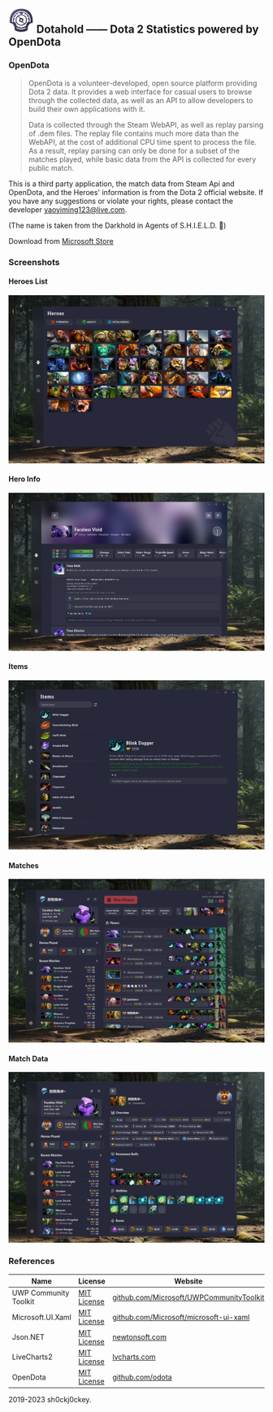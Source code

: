 ## <img src="ASSETS/Logo.png" width="50px"> <b>Dotahold —— Dota 2 Statistics powered by OpenDota</b>

### OpenDota

> OpenDota is a volunteer-developed, open source platform providing Dota 2 data. It provides a web interface for casual users to browse through the collected data, as well as an API to allow developers to build their own applications with it.
> 
> Data is collected through the Steam WebAPI, as well as replay parsing of .dem files. The replay file contains much more data than the WebAPI, at the cost of additional CPU time spent to process the file. As a result, replay parsing can only be done for a subset of the matches played, while basic data from the API is collected for every public match.



This is a third party application, the match data from Steam Api and OpenDota, and the Heroes' information is from the Dota 2 official website. If you have any suggestions or violate your rights, please contact the developer yaoyiming123@live.com. 

(The name is taken from the Darkhold in Agents of S.H.I.E.L.D. 🤣)

Download from [Microsoft Store](https://www.microsoft.com/store/apps/9NSKQN4V8X94)

### Screenshots

#### Heroes List
![1.png](ASSETS/1.png)

#### Hero Info
![2.png](ASSETS/2.png)

#### Items
![3.png](ASSETS/3.png)

#### Matches
![4.png](ASSETS/4.png)

#### Match Data
![5.png](ASSETS/5.png)

### References
| Name | License | Website |
| --- | --- | --- |
| UWP Community Toolkit | [MIT License](https://github.com/Microsoft/UWPCommunityToolkit/blob/master/license.md) | [github.com/Microsoft/UWPCommunityToolkit ](https://github.com/Microsoft/UWPCommunityToolkit) |
| Microsoft.UI.Xaml | [MIT License](https://github.com/microsoft/microsoft-ui-xaml/blob/main/LICENSE) | [github.com/Microsoft/microsoft-ui-xaml](https://github.com/Microsoft/microsoft-ui-xaml) |
| Json.NET | [MIT License](https://github.com/JamesNK/Newtonsoft.Json/blob/master/LICENSE.md) | [newtonsoft.com](https://www.newtonsoft.com/json) |
| LiveCharts2 | [MIT License](https://github.com/beto-rodriguez/LiveCharts2/blob/master/LICENSE) | [lvcharts.com](https://lvcharts.com/) |
| OpenDota | [MIT License](https://github.com/odota/core/blob/master/LICENSE) | [github.com/odota](https://github.com/odota) |

2019-2023 sh0ckj0ckey.
